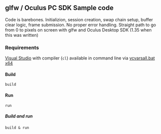 ## glfw / Oculus PC SDK Sample code

Code is barebones. Initializion, session creation, swap chain setup, buffer clear logic, frame submission. No proper error handling. Straight path to go from 0 to pixels on screen with glfw and Oculus Desktop SDK (1.35 when this was written) 

### Requirements

[Visual Studio](https://visualstudio.microsoft.com/vs/community/) with compiler (`cl`) available in command line via [vcvarsall.bat x64](https://docs.microsoft.com/en-us/cpp/build/building-on-the-command-line)

#### Build

```
build
```

#### Run

```
run
```

##### Build and run

```
build & run
```
